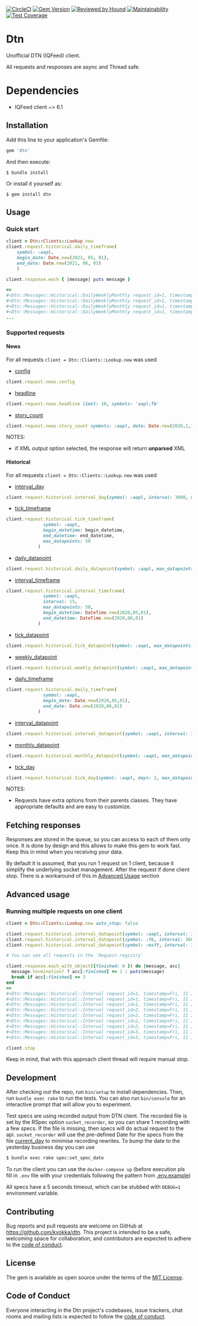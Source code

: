 [![CircleCI](https://circleci.com/gh/kvokka/dtn.svg?style=svg&circle-token=ed32de8a1360f1100f4601ee6d7311fd2b310220)](https://circleci.com/gh/kvokka/dtn)
[![Gem Version](https://img.shields.io/gem/v/dtn.svg)](https://rubygems.org/gems/dtn)
[![Reviewed by Hound](https://img.shields.io/badge/Reviewed_by-Hound-8E64B0.svg)](https://houndci.com)
[![Maintainability](https://api.codeclimate.com/v1/badges/7bf62332c4d163460678/maintainability)](https://codeclimate.com/github/kvokka/dtn/maintainability)
[![Test Coverage](https://api.codeclimate.com/v1/badges/7bf62332c4d163460678/test_coverage)](https://codeclimate.com/github/kvokka/dtn/test_coverage)

# Dtn

Unofficial DTN (IQFeed) client.

All requests and responses are async and Thread safe.

# Dependencies

* IQFeed client ~> 6.1

## Installation

Add this line to your application's Gemfile:

```ruby
gem 'dtn'
```

And then execute:

    $ bundle install

Or install it yourself as:

    $ gem install dtn

## Usage

### Quick start

```ruby
client = Dtn::Clients::Lookup.new
client.request.historical.daily_timeframe(
    symbol: :aapl,
    begin_date: Date.new(2021, 05, 01),
    end_date: Date.new(2021, 06, 01)
    )

client.response.each { |message| puts message }

=>
#<Dtn::Messages::Historical::DailyWeeklyMonthly request_id=1, timestamp=Mon, 03 May 2021 18:06:37 +0000, high=134.07, low=131.83, open=132.04, close=132.54, period_volume=75135100, open_interest=0>
#<Dtn::Messages::Historical::DailyWeeklyMonthly request_id=1, timestamp=Tue, 04 May 2021 18:06:37 +0000, high=131.4899, low=126.7, open=131.19, close=127.85, period_volume=137564718, open_interest=0>
#<Dtn::Messages::Historical::DailyWeeklyMonthly request_id=1, timestamp=Wed, 05 May 2021 18:06:37 +0000, high=130.45, low=127.97, open=129.2, close=128.1, period_volume=84000900, open_interest=0>
#<Dtn::Messages::Historical::DailyWeeklyMonthly request_id=1, timestamp=Thu, 06 May 2021 18:06:37 +0000, high=129.75, low=127.13, open=127.89, close=129.74, period_volume=78128334, open_interest=0>
...
```

### Supported requests

#### News

For all requests `client = Dtn::Clients::Lookup.new` was used

* [config](https://github.com/kvokka/dtn/blob/master/lib/dtn/requests/news/config.rb)
```ruby
client.request.news.config
```
* [headline](https://github.com/kvokka/dtn/blob/master/lib/dtn/requests/news/headline.rb)
```ruby
client.request.news.headline limit: 10, symbols: 'aapl;fb'
```
* [story_count](https://github.com/kvokka/dtn/blob/master/lib/dtn/requests/news/story_count.rb)
```ruby
client.request.news.story_count symbols: :aapl, date: Date.new(2020,1,1)..Date.new(2020,2,1)
```

NOTES:

* if XML output option selected, the response will return **unparsed** XML

#### Historical

For all requests `client = Dtn::Clients::Lookup.new` was used

* [interval_day](https://github.com/kvokka/dtn/blob/master/lib/dtn/requests/historical/interval_day.rb)
```ruby
client.request.historical.interval_day(symbol: :aapl, interval: 3600, max_datapoints: 50, days: 2)
```
* [tick_timeframe](https://github.com/kvokka/dtn/blob/master/lib/dtn/requests/historical/tick_timeframe.rb)
```ruby
client.request.historical.tick_timeframe(
              symbol: :aapl,
              begin_datetime: begin_datetime,
              end_datetime: end_datetime,
              max_datapoints: 50
            )
```
* [daily_datapoint](https://github.com/kvokka/dtn/blob/master/lib/dtn/requests/historical/daily_datapoint.rb)
```ruby
client.request.historical.daily_datapoint(symbol: :aapl, max_datapoints: 50)
```
* [interval_timeframe](https://github.com/kvokka/dtn/blob/master/lib/dtn/requests/historical/interval_timeframe.rb)
```ruby
client.request.historical.interval_timeframe(
              symbol: :aapl,
              interval: 15,
              max_datapoints: 50,
              begin_datetime: DateTime.new(2020,05,01),
              end_datetime: DateTime.new(2020,06,01)
            )
```
* [tick_datapoint](https://github.com/kvokka/dtn/blob/master/lib/dtn/requests/historical/tick_datapoint.rb)
```ruby
client.request.historical.tick_datapoint(symbol: :aapl, max_datapoints: 100)
```
* [weekly_datapoint](https://github.com/kvokka/dtn/blob/master/lib/dtn/requests/historical/weekly_datapoint.rb)
```ruby
client.request.historical.weekly_datapoint(symbol: :aapl, max_datapoints: 10)
```
* [daily_timeframe](https://github.com/kvokka/dtn/blob/master/lib/dtn/requests/historical/daily_timeframe.rb)
```ruby
client.request.historical.daily_timeframe(
              symbol: :aapl,
              begin_date: Date.new(2020,05,01),
              end_date: Date.new(2020,06,01)
            )
```
* [interval_datapoint](https://github.com/kvokka/dtn/blob/master/lib/dtn/requests/historical/interval_datapoint.rb)
```ruby
client.request.historical.interval_datapoint(symbol: :aapl, interval: 3600, max_datapoints: 100)
```
* [monthly_datapoint](https://github.com/kvokka/dtn/blob/master/lib/dtn/requests/historical/monthly_datapoint.rb)
```ruby
client.request.historical.monthly_datapoint(symbol: :aapl, max_datapoints: 10)
```
* [tick_day](https://github.com/kvokka/dtn/blob/master/lib/dtn/requests/historical/tick_day.rb)
```ruby
client.request.historical.tick_day(symbol: :aapl, days: 2, max_datapoints: 50)
```

NOTES:

* Requests have extra options from their parents classes. They have appropriate
defaults and are easy to customize.

## Fetching responses

Responses are stored in the queue, so you can access to each of them only once.
It is done by design and this allows to make this gem to work fast. Keep this in
mind when you receiving your data.

By default it is assumed, that you run 1 request on 1 client, because it simplify
the underlying socket management. After the request if done client stop.
There is a workaround of this in [Advanced Usage](#advanced-usage) section

## Advanced usage

### Running multiple requests on one client

```ruby
client = Dtn::Clients::Lookup.new auto_stop: false

client.request.historical.interval_datapoint(symbol: :aapl, interval: 3600, max_datapoints: 3)
client.request.historical.interval_datapoint(symbol: :fb, interval: 3600, max_datapoints: 3)
client.request.historical.interval_datapoint(symbol: :msft, interval: 3600, max_datapoints: 3)

# You can see all requests in the `Request.registry`

client.response.each_with_object({finished: 0 }) do |message, acc|
  message.termination? ? acc[:finished] += 1 : puts(message)
  break if acc[:finished] == 3
end
=>
#<Dtn::Messages::Historical::Interval request_id=1, timestamp=Fri, 11 Jun 2021 18:00:00 +0000, high=127.28, low=127.2, open=127.22, close=127.26, total_volume=53402051, period_volume=40382, number_of_trades=0>
#<Dtn::Messages::Historical::Interval request_id=1, timestamp=Fri, 11 Jun 2021 19:00:00 +0000, high=127.29, low=127.2, open=127.27, close=127.26, total_volume=53441647, period_volume=35228, number_of_trades=0>
#<Dtn::Messages::Historical::Interval request_id=1, timestamp=Fri, 11 Jun 2021 20:00:00 +0000, high=127.4, low=127.2599, open=127.26, close=127.4, total_volume=53522373, period_volume=73615, number_of_trades=0>
#<Dtn::Messages::Historical::Interval request_id=2, timestamp=Fri, 11 Jun 2021 18:00:00 +0000, high=331.26, low=331.12, open=331.26, close=331.12, total_volume=13583725, period_volume=940, number_of_trades=0>
#<Dtn::Messages::Historical::Interval request_id=2, timestamp=Fri, 11 Jun 2021 19:00:00 +0000, high=331.33, low=331.26, open=331.26, close=331.26, total_volume=13585069, period_volume=586, number_of_trades=0>
#<Dtn::Messages::Historical::Interval request_id=2, timestamp=Fri, 11 Jun 2021 20:00:00 +0000, high=331.4, low=331.26, open=331.26, close=331.4, total_volume=13587916, period_volume=1906, number_of_trades=0>
#<Dtn::Messages::Historical::Interval request_id=3, timestamp=Fri, 11 Jun 2021 18:00:00 +0000, high=257.7, low=257.55, open=257.65, close=257.7, total_volume=18994753, period_volume=4127, number_of_trades=0>
#<Dtn::Messages::Historical::Interval request_id=3, timestamp=Fri, 11 Jun 2021 19:00:00 +0000, high=257.7, low=257.57, open=257.7, close=257.7, total_volume=18996645, period_volume=1100, number_of_trades=0>
#<Dtn::Messages::Historical::Interval request_id=3, timestamp=Fri, 11 Jun 2021 20:00:00 +0000, high=257.7, low=257.61, open=257.61, close=257.65, total_volume=18999612, period_volume=1785, number_of_trades=0>

client.stop
```

Keep in mind, that with this approach client thread will require manual stop.

## Development

After checking out the repo, run `bin/setup` to install dependencies. Then, run
`bundle exec rake` to run the tests. You can also run `bin/console` for an
interactive prompt that will allow you to experiment.

Test specs are using recorded output from DTN client. The recorded file is set
by the RSpec option `socket_recorder`, so you can share 1 recording with a few
specs. If the file is missing, then specs will do actual request to the api.
`socket_recorder` will use the pre-defined Date for the specs from the file
[current_day](https://github.com/kvokka/dtn/blob/master/spec/current_day) to
minimise recording rewrites. To bump the date to the yesterday business day
you can use

```bash
$ bundle exec rake spec:set_spec_date
```

To run the client you can use the `docker-compose up` (before execution pls fill
in `.env` file with your credentials following the pattern from
[.env.example](https://github.com/kvokka/dtn/blob/master/.env.example))

All specs have a 5 seconds timeout, which can be stubbed with `DEBUG=1`
environment variable.

## Contributing

Bug reports and pull requests are welcome on GitHub at https://github.com/kvokka/dtn. This project is intended to be a safe, welcoming space for collaboration, and contributors are expected to adhere to the [code of conduct](https://github.com/kvokka/dtn/blob/master/CODE_OF_CONDUCT.md).

## License

The gem is available as open source under the terms of the [MIT License](https://opensource.org/licenses/MIT).

## Code of Conduct

Everyone interacting in the Dtn project's codebases, issue trackers, chat rooms and mailing lists is expected to follow the [code of conduct](https://github.com/kvokka/dtn/blob/master/CODE_OF_CONDUCT.md).
